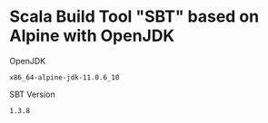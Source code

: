 # Scala Build Tool "SBT" based on Alpine with OpenJDK 

OpenJDK 

``x86_64-alpine-jdk-11.0.6_10``

SBT Version

``1.3.8``
